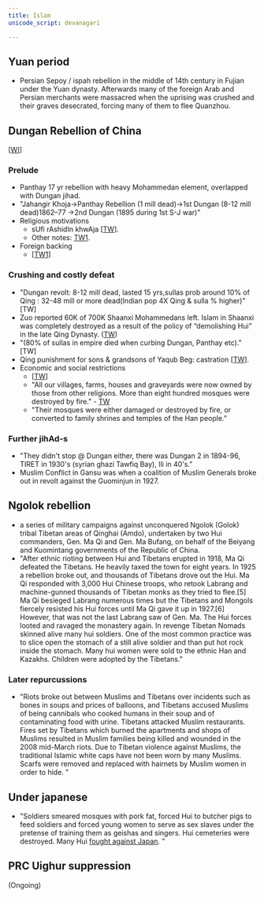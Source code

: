 ```yaml
---
title: Islam
unicode_script: devanagari

---
```



## Yuan period
- Persian Sepoy / ispah rebellion in the middle of 14th century in Fujian under the Yuan dynasty. Afterwards many of the foreign Arab and Persian merchants were massacred when the uprising was crushed and their graves desecrated, forcing many of them to flee Quanzhou. 

## Dungan Rebellion of China

\[[WI](https://en.wikipedia.org/wiki/Dungan_Revolt_(1862%E2%80%9377))\]
### Prelude
- Panthay 17 yr rebellion with heavy Mohammedan element, overlapped with Dungan jihad.
- "Jahangir Khoja→Panthay Rebellion (1 mill dead)→1st Dungan (8-12 mill dead)1862–77 →2nd Dungan (1895 during 1st S-J war)"
- Religious motivations
    - sUfi rAshidIn khwAja \[[TW](https://twitter.com/search?src=typd&q=from%3Arjrasva%20dungan)\].
    - Other notes: [TW1](https://twitter.com/Rjrasva/status/584697294471221249).
- Foreign backing
    - \[[TW1](https://twitter.com/Rjrasva/status/471298678993731584)\]

### Crushing and costly defeat
- "Dungan revolt: 8-12 mill dead, lasted 15 yrs,sullas prob around 10% of Qing : 32-48 mill or more dead(Indian pop 4X Qing & sulla % higher)" \[TW\] 
- Zuo reported 60K of 700K Shaanxi Mohammedans left. Islam in Shaanxi was completely destroyed as a result of the policy of “demolishing Hui” in the late Qing Dynasty. ([TW](https://twitter.com/Rjrasva/status/972870662023860224))
- "(80% of sullas in empire died when curbing Dungan, Panthay etc)." \[TW\]
- Qing punishment for sons & grandsons of Yaqub Beg: castration \[[TW](https://twitter.com/Rjrasva/status/710988882742005760)\].
- Economic and social restrictions
  - \[[TW](https://twitter.com/Rjrasva/status/471303134216998912)\]
  - "All our villages, farms, houses and graveyards were now owned by those from other religions. More than eight hundred mosques were destroyed by fire." - [TW](https://twitter.com/Rjrasva/status/972871308919808001/photo/1)
  - "Their mosques were either damaged or destroyed by fire, or converted to family shrines and temples of the Han people."


### Further jihAd-s
- "They didn't stop @ Dungan either, there was Dungan 2 in 1894-96, TIRET in 1930's (syrian ghazi Tawfiq Bay), Ili in 40's."
- Muslim Conflict in Gansu was when a coalition of Muslim Generals broke out in revolt against the Guominjun in 1927.

## Ngolok rebellion
- a series of military campaigns against unconquered Ngolok (Golok) tribal Tibetan areas of Qinghai (Amdo), undertaken by two Hui commanders, Gen. Ma Qi and Gen. Ma Bufang, on behalf of the Beiyang and Kuomintang governments of the Republic of China.
- "After ethnic rioting between Hui and Tibetans erupted in 1918, Ma Qi defeated the Tibetans. He heavily taxed the town for eight years. In 1925 a rebellion broke out, and thousands of Tibetans drove out the Hui. Ma Qi responded with 3,000 Hui Chinese troops, who retook Labrang and machine-gunned thousands of Tibetan monks as they tried to flee.\[5\] Ma Qi besieged Labrang numerous times but the Tibetans and Mongols fiercely resisted his Hui forces until Ma Qi gave it up in 1927.\[6\] However, that was not the last Labrang saw of Gen. Ma. The Hui forces looted and ravaged the monastery again. In revenge Tibetan Nomads skinned alive many hui soldiers. One of the most common practice was to slice open the stomach of a still alive soldier and than put hot rock inside the stomach. Many hui women were sold to the ethnic Han and Kazakhs. Children were adopted by the Tibetans."

### Later repurcussions
- "Riots broke out between Muslims and Tibetans over incidents such as bones in soups and prices of balloons, and Tibetans accused Muslims of being cannibals who cooked humans in their soup and of contaminating food with urine. Tibetans attacked Muslim restaurants. Fires set by Tibetans which burned the apartments and shops of Muslims resulted in Muslim families being killed and wounded in the 2008 mid-March riots. Due to Tibetan violence against Muslims, the traditional Islamic white caps have not been worn by many Muslims. Scarfs were removed and replaced with hairnets by Muslim women in order to hide. "

## Under japanese
- "Soldiers smeared mosques with pork fat, forced Hui to butcher pigs to feed soldiers and forced young women to serve as sex slaves under the pretense of training them as geishas and singers. Hui cemeteries were destroyed. Many Hui [fought against Japan](https://en.wikipedia.org/wiki/Chinese_Muslims_in_the_Second_Sino-Japanese_war). "

## PRC Uighur suppression
(Ongoing)
